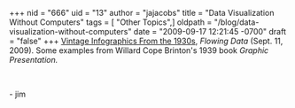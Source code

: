+++
nid = "666"
uid = "13"
author = "jajacobs"
title = "Data Visualization Without Computers"
tags = [ "Other Topics",]
oldpath = "/blog/data-visualization-without-computers"
date = "2009-09-17 12:21:45 -0700"
draft = "false"
+++
[Vintage Infographics From the
1930s](http://flowingdata.com/2009/09/11/vintage-infographics-from-the-1930s/),
*Flowing Data* (Sept. 11, 2009). Some examples from Willard Cope
Brinton\'s 1939 book *Graphic Presentation.*

 

\- jim

 
